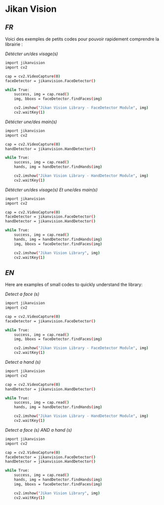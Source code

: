 # Jikan Vision
## _FR_

Voici des exemples de petits codes pour pouvoir rapidement comprendre la librairie :

_Détécter un/des visage(s)_

```sh
import jikanvision
import cv2

cap = cv2.VideoCapture(0)
faceDetector = jikanvision.FaceDetector()

while True:
    success, img = cap.read()
    img, bboxs = faceDetector.findFaces(img)

    cv2.imshow("Jikan Vision Library - FaceDetector Module", img)
    cv2.waitKey(1)
```

_Détécter une/des main(s)_
```sh
import jikanvision
import cv2

cap = cv2.VideoCapture(0)
handDetector = jikanvision.HandDetector()

while True:
    success, img = cap.read()
    hands, img = handDetector.findHands(img)

    cv2.imshow("Jikan Vision Library - HandDetector Module", img)
    cv2.waitKey(1)
```

_Détécter un/des visage(s) Et une/des main(s)_
```sh
import jikanvision
import cv2

cap = cv2.VideoCapture(0)
faceDetector = jikanvision.FaceDetector()
handDetector = jikanvision.HandDetector()

while True:
    success, img = cap.read()
    hands, img = handDetector.findHands(img)
    img, bboxs = faceDetector.findFaces(img)

    cv2.imshow("Jikan Vision Library", img)
    cv2.waitKey(1)
```
##
##
## _EN_

Here are examples of small codes to quickly understand the library:

_Detect a face (s)_
```sh
import jikanvision
import cv2

cap = cv2.VideoCapture(0)
faceDetector = jikanvision.FaceDetector()

while True:
    success, img = cap.read()
    img, bboxs = faceDetector.findFaces(img)

    cv2.imshow("Jikan Vision Library - FaceDetector Module", img)
    cv2.waitKey(1)
```

_Detect a hand (s)_
```sh
import jikanvision
import cv2

cap = cv2.VideoCapture(0)
handDetector = jikanvision.HandDetector()

while True:
    success, img = cap.read()
    hands, img = handDetector.findHands(img)

    cv2.imshow("Jikan Vision Library - HandDetector Module", img)
    cv2.waitKey(1)
```

_Detect a face (s) AND a hand (s)_
```sh
import jikanvision
import cv2

cap = cv2.VideoCapture(0)
faceDetector = jikanvision.FaceDetector()
handDetector = jikanvision.HandDetector()

while True:
    success, img = cap.read()
    hands, img = handDetector.findHands(img)
    img, bboxs = faceDetector.findFaces(img)

    cv2.imshow("Jikan Vision Library", img)
    cv2.waitKey(1)
```

[//]: # (These are reference links used in the body of this note and get stripped out when the markdown processor does its job. There is no need to format nicely because it shouldn't be seen. Thanks SO - http://stackoverflow.com/questions/4823468/store-comments-in-markdown-syntax)

   [dill]: <https://github.com/joemccann/dillinger>
   [git-repo-url]: <https://github.com/joemccann/dillinger.git>
   [john gruber]: <http://daringfireball.net>
   [df1]: <http://daringfireball.net/projects/markdown/>
   [markdown-it]: <https://github.com/markdown-it/markdown-it>
   [Ace Editor]: <http://ace.ajax.org>
   [node.js]: <http://nodejs.org>
   [Twitter Bootstrap]: <http://twitter.github.com/bootstrap/>
   [jQuery]: <http://jquery.com>
   [@tjholowaychuk]: <http://twitter.com/tjholowaychuk>
   [express]: <http://expressjs.com>
   [AngularJS]: <http://angularjs.org>
   [Gulp]: <http://gulpjs.com>

   [PlDb]: <https://github.com/joemccann/dillinger/tree/master/plugins/dropbox/README.md>
   [PlGh]: <https://github.com/joemccann/dillinger/tree/master/plugins/github/README.md>
   [PlGd]: <https://github.com/joemccann/dillinger/tree/master/plugins/googledrive/README.md>
   [PlOd]: <https://github.com/joemccann/dillinger/tree/master/plugins/onedrive/README.md>
   [PlMe]: <https://github.com/joemccann/dillinger/tree/master/plugins/medium/README.md>
   [PlGa]: <https://github.com/RahulHP/dillinger/blob/master/plugins/googleanalytics/README.md>
